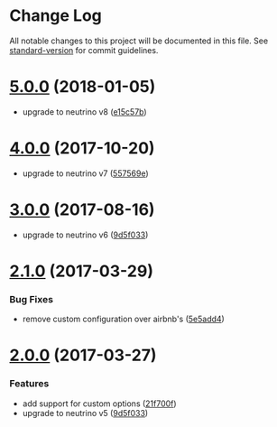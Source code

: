 # Change Log

All notable changes to this project will be documented in this file. See [standard-version](https://github.com/conventional-changelog/standard-version) for commit guidelines.

<a name="5.0.0"></a>
# [5.0.0](https://github.com/guzart/neutrino-preset-airbnb/compare/v4.0.0...v5.0.0) (2018-01-05)

* upgrade to neutrino v8 ([e15c57b](https://github.com/guzart/neutrino-preset-airbnb/commit/e15c57b0e973c1ef7ba4a94743f8577f09519d3f))

<a name="4.0.0"></a>
# [4.0.0](https://github.com/guzart/neutrino-preset-airbnb/compare/v3.0.0...v4.0.0) (2017-10-20)

* upgrade to neutrino v7 ([557569e](https://github.com/guzart/neutrino-preset-airbnb/commit/557569e99ea04a3b934c80487a7bf7e926edac15))

<a name="3.0.0"></a>
# [3.0.0](https://github.com/guzart/neutrino-preset-airbnb/compare/v2.1.0...v3.0.0) (2017-08-16)

* upgrade to neutrino v6 ([9d5f033](https://github.com/guzart/neutrino-preset-airbnb/commit/668725323e8799913fe5342557e5e2dedde5649f))


<a name="2.1.0"></a>
# [2.1.0](https://github.com/guzart/neutrino-preset-airbnb/compare/v2.0.0...v2.1.0) (2017-03-29)


### Bug Fixes

* remove custom configuration over airbnb's ([5e5add4](https://github.com/guzart/neutrino-preset-airbnb/commit/5e5add4))



<a name="2.0.0"></a>
# [2.0.0](https://github.com/guzart/neutrino-preset-airbnb/compare/v1.1.0...v2.0.0) (2017-03-27)


### Features

* add support for custom options ([21f700f](https://github.com/guzart/neutrino-preset-airbnb/commit/21f700f))
* upgrade to neutrino v5 ([9d5f033](https://github.com/guzart/neutrino-preset-airbnb/commit/9d5f033))
